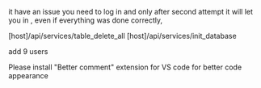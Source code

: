 it have an issue you need to log in and only after second attempt it will let you in , even if everything was done correctly, 

[host]/api/services/table_delete_all
[host]/api/services/init_database

add 9 users


Please install "Better comment" extension for VS code for better code appearance